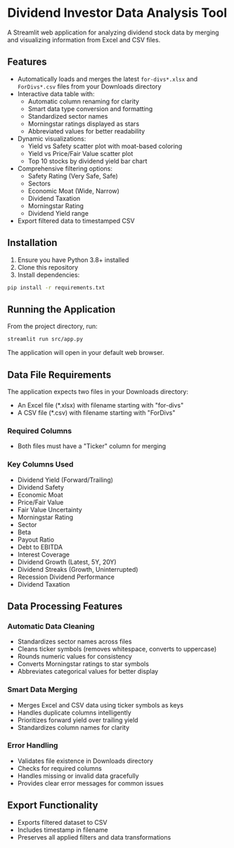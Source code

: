 # Dividend Investor Data Analysis Tool

A Streamlit web application for analyzing dividend stock data by merging and visualizing information from Excel and CSV files.

## Features

- Automatically loads and merges the latest `for-divs*.xlsx` and `ForDivs*.csv` files from your Downloads directory
- Interactive data table with:
  - Automatic column renaming for clarity
  - Smart data type conversion and formatting
  - Standardized sector names
  - Morningstar ratings displayed as stars
  - Abbreviated values for better readability
- Dynamic visualizations:
  - Yield vs Safety scatter plot with moat-based coloring
  - Yield vs Price/Fair Value scatter plot
  - Top 10 stocks by dividend yield bar chart
- Comprehensive filtering options:
  - Safety Rating (Very Safe, Safe)
  - Sectors
  - Economic Moat (Wide, Narrow)
  - Dividend Taxation
  - Morningstar Rating
  - Dividend Yield range
- Export filtered data to timestamped CSV

## Installation

1. Ensure you have Python 3.8+ installed
2. Clone this repository
3. Install dependencies:
```bash
pip install -r requirements.txt
```

## Running the Application

From the project directory, run:
```bash
streamlit run src/app.py
```

The application will open in your default web browser.

## Data File Requirements

The application expects two files in your Downloads directory:
- An Excel file (*.xlsx) with filename starting with "for-divs"
- A CSV file (*.csv) with filename starting with "ForDivs"

### Required Columns
- Both files must have a "Ticker" column for merging

### Key Columns Used
- Dividend Yield (Forward/Trailing)
- Dividend Safety
- Economic Moat
- Price/Fair Value
- Fair Value Uncertainty
- Morningstar Rating
- Sector
- Beta
- Payout Ratio
- Debt to EBITDA
- Interest Coverage
- Dividend Growth (Latest, 5Y, 20Y)
- Dividend Streaks (Growth, Uninterrupted)
- Recession Dividend Performance
- Dividend Taxation

## Data Processing Features

### Automatic Data Cleaning
- Standardizes sector names across files
- Cleans ticker symbols (removes whitespace, converts to uppercase)
- Rounds numeric values for consistency
- Converts Morningstar ratings to star symbols
- Abbreviates categorical values for better display

### Smart Data Merging
- Merges Excel and CSV data using ticker symbols as keys
- Handles duplicate columns intelligently
- Prioritizes forward yield over trailing yield
- Standardizes column names for clarity

### Error Handling
- Validates file existence in Downloads directory
- Checks for required columns
- Handles missing or invalid data gracefully
- Provides clear error messages for common issues

## Export Functionality
- Exports filtered dataset to CSV
- Includes timestamp in filename
- Preserves all applied filters and data transformations
